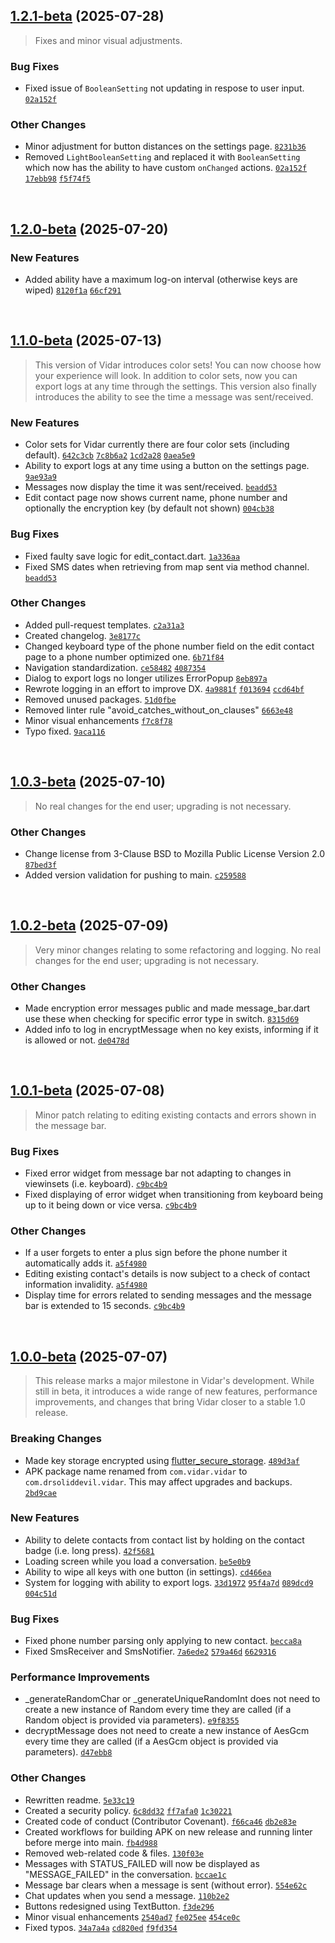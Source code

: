 ## [1.2.1-beta](https://github.com/DrSolidDevil/Vidar/compare/v1.2.0-beta...v1.2.1-beta) (2025-07-28)

> Fixes and minor visual adjustments.

### Bug Fixes
* Fixed issue of `BooleanSetting` not updating in respose to user input. [`02a152f`](https://github.com/DrSolidDevil/Vidar/commit/02a152f6b7d0eae646f6040e2cb09191e21e11dc)

### Other Changes
* Minor adjustment for button distances on the settings page. [`8231b36`](https://github.com/DrSolidDevil/Vidar/commit/8231b36a4b33913ea5ce77f8da7aed5a8d890193)
* Removed `LightBooleanSetting` and replaced it with `BooleanSetting` which now has the ability to have custom `onChanged` actions. [`02a152f`](https://github.com/DrSolidDevil/Vidar/commit/02a152f6b7d0eae646f6040e2cb09191e21e11dc) [`17ebb98`](https://github.com/DrSolidDevil/Vidar/commit/17ebb98247eaa861434a68af611128d10ac009f9) [`f5f74f5`](https://github.com/DrSolidDevil/Vidar/commit/f5f74f53aad9008b69d59358da12f4a298b9a66b)

<br>

## [1.2.0-beta](https://github.com/DrSolidDevil/Vidar/compare/v1.1.0-beta...v1.2.0-beta) (2025-07-20)
### New Features
* Added ability have a maximum log-on interval (otherwise keys are wiped) [`8120f1a`](https://github.com/DrSolidDevil/Vidar/commit/8120f1a760ec0dcf887f1ee5aede5205399c7a0b) [`66cf291`](https://github.com/DrSolidDevil/Vidar/commit/66cf291784d87d9a5019561f9cd2ebdc198d36d5)

<br>

## [1.1.0-beta](https://github.com/DrSolidDevil/Vidar/compare/v1.0.3-beta...v1.1.0-beta) (2025-07-13)

> This version of Vidar introduces color sets! You can now choose how your experience will look. In addition to color sets, now you can export logs at any time through the settings. This version also finally introduces the ability to see the time a message was sent/received.

### New Features
* Color sets for Vidar currently there are four color sets (including default). [`642c3cb`](https://github.com/DrSolidDevil/Vidar/commit/642c3cb95b271b4a59e451042c7fba6dbc9c8198) [`7c8b6a2`](https://github.com/DrSolidDevil/Vidar/commit/7c8b6a27091b0fcbcef068cbdcfd49f73d7b81bc) [`1cd2a28`](https://github.com/DrSolidDevil/Vidar/commit/1cd2a281deba7977c7dceef8990b148d243d6e13) [`0aea5e9`](https://github.com/DrSolidDevil/Vidar/commit/0aea5e9f067f290435c84f7c09a9084c10cb3aa5)
* Ability to export logs at any time using a button on the settings page. [`9ae93a9`](https://github.com/DrSolidDevil/Vidar/commit/9ae93a9304b2644da57b72c15ee4e7101f639341)
* Messages now display the time it was sent/received. [`beadd53`](https://github.com/DrSolidDevil/Vidar/commit/beadd532267ba8660ea0b7e61c91194838a467c1)
* Edit contact page now shows current name, phone number and optionally the encryption key (by default not shown) [`004cb38`](https://github.com/DrSolidDevil/Vidar/commit/004cb38036a8227c8a5c064a7e39515c6a0b9cf9)

### Bug Fixes
* Fixed faulty save logic for edit_contact.dart. [`1a336aa`](https://github.com/DrSolidDevil/Vidar/commit/1a336aaea631f39e64b88e62519036bc3ac796a9)
* Fixed SMS dates when retrieving from map sent via method channel. [`beadd53`](https://github.com/DrSolidDevil/Vidar/commit/beadd532267ba8660ea0b7e61c91194838a467c1)

### Other Changes
* Added pull-request templates. [`c2a31a3`](https://github.com/DrSolidDevil/Vidar/commit/c2a31a3516d4918a4a047b59079074dbfad05646)
* Created changelog. [`3e8177c`](https://github.com/DrSolidDevil/Vidar/commit/3e8177cd76368379a5eb42b556e45deeac08435d)
* Changed keyboard type of the phone number field on the edit contact page to a phone number optimized one. [`6b71f84`](https://github.com/DrSolidDevil/Vidar/commit/6b71f84ada9b4e4b174ae4c49878e8f5231752aa)
* Navigation standardization. [`ce58482`](https://github.com/DrSolidDevil/Vidar/commit/ce58482f1f167ccb4718b28444523155de199212) [`4087354`](https://github.com/DrSolidDevil/Vidar/commit/4087354c3840b4233f2201550ac0c0f349b06e89)
* Dialog to export logs no longer utilizes ErrorPopup [`8eb897a`](https://github.com/DrSolidDevil/Vidar/commit/8eb897a9eca87de5edaf9e0834f45f8348003409)
* Rewrote logging in an effort to improve DX. [`4a9881f`](https://github.com/DrSolidDevil/Vidar/commit/4a9881f6c5a270f651fe7e9b80fe33a40c0b2c56) [`f013694`](https://github.com/DrSolidDevil/Vidar/commit/f013694183178e95691b375165db0d9631248e8c) [`ccd64bf`](https://github.com/DrSolidDevil/Vidar/commit/ccd64bfcd92ff13739b4dbeab8b6c51426ee1f7d)
* Removed unused packages. [`51d0fbe`](https://github.com/DrSolidDevil/Vidar/commit/51d0fbe2698d26d2765c7859acebb809f0587ca8)
* Removed linter rule "avoid_catches_without_on_clauses" [`6663e48`](https://github.com/DrSolidDevil/Vidar/commit/6663e4875c569440df35afb8933c5ef4be1fea2b)
* Minor visual enhancements [`f7c8f78`](https://github.com/DrSolidDevil/Vidar/commit/f7c8f78eac044fb0e6e51a80660fa16c99bf8582)
* Typo fixed. [`9aca116`](https://github.com/DrSolidDevil/Vidar/commit/9aca116fb4da0046f514e83219efbe55d646a6a8)

<br>

## [1.0.3-beta](https://github.com/DrSolidDevil/Vidar/compare/v1.0.2-beta...v1.0.3-beta) (2025-07-10)

> No real changes for the end user; upgrading is not necessary.

### Other Changes
* Change license from 3-Clause BSD to Mozilla Public License Version 2.0 [`87bed3f`](https://github.com/DrSolidDevil/Vidar/commit/87bed3ffa831e00e8a6e235bb8129a0292bd92b6)
* Added version validation for pushing to main. [`c259588`](https://github.com/DrSolidDevil/Vidar/commit/c2595885e4b817f1c397bba621fef352911f4322)

<br>

## [1.0.2-beta](https://github.com/DrSolidDevil/Vidar/compare/v1.0.1-beta...v1.0.2-beta) (2025-07-09)

> Very minor changes relating to some refactoring and logging. No real changes for the end user; upgrading is not necessary.

### Other Changes
* Made encryption error messages public and made message_bar.dart use these when checking for specific error type in switch. [`8315d69`](https://github.com/DrSolidDevil/Vidar/commit/8315d69f60a2fafc2e6bf924f12d846cb2b6dd71)
* Added info to log in encryptMessage when no key exists, informing if it is allowed or not. [`de0478d`](https://github.com/DrSolidDevil/Vidar/commit/de0478d16ce98aff72281f64a752e21ae1ebad4e)

<br>

## [1.0.1-beta](https://github.com/DrSolidDevil/Vidar/compare/v1.0.0-beta...v1.0.1-beta) (2025-07-08)

> Minor patch relating to editing existing contacts and errors shown in the message bar.

### Bug Fixes
* Fixed error widget from message bar not adapting to changes in viewinsets (i.e. keyboard). [`c9bc4b9`](https://github.com/DrSolidDevil/Vidar/commit/c9bc4b91c5e586df7a33b3244028f5fb398a0780)
* Fixed displaying of error widget when transitioning from keyboard being up to it being down or vice versa. [`c9bc4b9`](https://github.com/DrSolidDevil/Vidar/commit/c9bc4b91c5e586df7a33b3244028f5fb398a0780)

### Other Changes
* If a user forgets to enter a plus sign before the phone number it automatically adds it. [`a5f4980`](https://github.com/DrSolidDevil/Vidar/commit/a5f49804b6a098089a340949bb560215330c184d)
* Editing existing contact's details is now subject to a check of contact information invalidity. [`a5f4980`](https://github.com/DrSolidDevil/Vidar/commit/a5f49804b6a098089a340949bb560215330c184d)
* Display time for errors related to sending messages and the message bar is extended to 15 seconds. [`c9bc4b9`](https://github.com/DrSolidDevil/Vidar/commit/c9bc4b91c5e586df7a33b3244028f5fb398a0780)

<br>

## [1.0.0-beta](https://github.com/DrSolidDevil/Vidar/compare/v0.1.0...v1.0.0-beta) (2025-07-07)

> This release marks a major milestone in Vidar's development. While still in beta, it introduces a wide range of new features, performance improvements, and changes that bring Vidar closer to a stable 1.0 release.

### Breaking Changes
* Made key storage encrypted using [flutter_secure_storage](https://pub.dev/packages/flutter_secure_storage). [`489d3af`](https://github.com/DrSolidDevil/Vidar/commit/489d3af688163e74ca035663ed842b2bfb712288)
* APK package name renamed from `com.vidar.vidar` to `com.drsoliddevil.vidar`. This may affect upgrades and backups. [`2bd9cae`](https://github.com/DrSolidDevil/Vidar/commit/2bd9caee388cdc80218a83908ac7a4872d05ba76)


### New Features
* Ability to delete contacts from contact list by holding on the contact badge (i.e. long press). [`42f5681`](https://github.com/DrSolidDevil/Vidar/commit/42f5681ca3140c1b021c72dd6f3ace0f87726775)
* Loading screen while you load a conversation. [`be5e0b9`](https://github.com/DrSolidDevil/Vidar/commit/be5e0b9ed0bfbda1ea01014b00c7d297ae541368)
* Ability to wipe all keys with one button (in settings). [`cd466ea`](https://github.com/DrSolidDevil/Vidar/commit/cd466eae30f804ad5e1afd9be6bf734699660792)
* System for logging with ability to export logs. [`33d1972`](https://github.com/DrSolidDevil/Vidar/commit/33d1972c4e7393860a19a2b2aeaba958f69adf05) [`95f4a7d`](https://github.com/DrSolidDevil/Vidar/commit/95f4a7d1c01fa282bfedc02500ecb9c5671cac4b) [`089dcd9`](https://github.com/DrSolidDevil/Vidar/commit/089dcd91ab6d52647888ae1b0517081770d5c0db) [`004c51d`](https://github.com/DrSolidDevil/Vidar/commit/004c51df68b2e33748c43915bf9c3ddf243931cf)

### Bug Fixes
* Fixed phone number parsing only applying to new contact. [`becca8a`](https://github.com/DrSolidDevil/Vidar/commit/becca8ae7f94f8f66ec7b237769b882df456182b)
* Fixed SmsReceiver and SmsNotifier. [`7a6ede2`](https://github.com/DrSolidDevil/Vidar/commit/7a6ede25e8e04196d0c9d22ebe719049de034468) [`579a46d`](https://github.com/DrSolidDevil/Vidar/commit/579a46dcd5919782e3bcd2879661af8df5a12ac9) [`6629316`](https://github.com/DrSolidDevil/Vidar/commit/662931697ed4070d22bb80950e0ece5e3e92613f)

### Performance Improvements
* _generateRandomChar or _generateUniqueRandomInt does not need to create a new instance of Random every time they are called (if a Random object is provided via parameters). [`e9f8355`](https://github.com/DrSolidDevil/Vidar/commit/e9f8355e9fa0eb0b6e730b97a989697091351775)
* decryptMessage does not need to create a new instance of AesGcm every time they are called (if a AesGcm object is provided via parameters). [`d47ebb8`](https://github.com/DrSolidDevil/Vidar/commit/d47ebb825653ad99f183cd4d90a22098c5c1f326)

### Other Changes
* Rewritten readme. [`5e33c19`](https://github.com/DrSolidDevil/Vidar/commit/5e33c19f4a9d61d294e678f68249639c5fc8a1d9)
* Created a security policy. [`6c8dd32`](https://github.com/DrSolidDevil/Vidar/commit/6c8dd326d5da617fcbe9fbeeaf285fc0350e7313) [`ff7afa0`](https://github.com/DrSolidDevil/Vidar/commit/ff7afa0ba4fc3cb1611047bc20544eba36d41d3f) [`1c30221`](https://github.com/DrSolidDevil/Vidar/commit/1c30221b5e9b201a743ef783e44fb19b8309cdf4)
* Created code of conduct (Contributor Covenant). [`f66ca46`](https://github.com/DrSolidDevil/Vidar/commit/f66ca46bc11f667c8541678ca7fab1f92c1a8f62) [`db2e83e`](https://github.com/DrSolidDevil/Vidar/commit/db2e83e6698d18eec29f9574c3f27d71437006dc)
* Created workflows for building APK on new release and running linter before merge into main. [`fb4d988`](https://github.com/DrSolidDevil/Vidar/commit/fb4d988dc35944fd2930a07adc2ddfc99786d1a8)
* Removed web-related code & files. [`130f03e`](https://github.com/DrSolidDevil/Vidar/commit/130f03e70e743318a50a2f20e76bc56aa48f8c40)
* Messages with STATUS_FAILED will now be displayed as "MESSAGE_FAILED" in the conversation. [`bccae1c`](https://github.com/DrSolidDevil/Vidar/commit/bccae1c571472ed84238cc6db06b68db8efad7e7)
* Message bar clears when a message is sent (without error). [`554e62c`](https://github.com/DrSolidDevil/Vidar/commit/554e62ce03b908a71b1fef1d3345a85133af89d4)
* Chat updates when you send a message. [`110b2e2`](https://github.com/DrSolidDevil/Vidar/commit/110b2e2611224218c3e3028205e279d0c7dffbd4)
* Buttons redesigned using TextButton. [`f3de296`](https://github.com/DrSolidDevil/Vidar/commit/f3de29691a4ff1e054f6e90d1916c6bcce236432)
* Minor visual enhancements [`2540ad7`](https://github.com/DrSolidDevil/Vidar/commit/2540ad751c03dce39885fbb5b36551a3325a0962) [`fe025ee`](https://github.com/DrSolidDevil/Vidar/commit/fe025ee8cec4edd8eeb5ee0be77886747678fa97) [`454ce0c`](https://github.com/DrSolidDevil/Vidar/commit/454ce0cae7b3ddf7dfe74cbdf3344d227671de74)
* Fixed typos. [`34a7a4a`](https://github.com/DrSolidDevil/Vidar/commit/34a7a4a4f2857c363fb0c5ee51c665a92f4a73c0) [`cd820ed`](https://github.com/DrSolidDevil/Vidar/commit/cd820edfd1927d5be5ad7bafcd83491c53deb695) [`f9fd354`](https://github.com/DrSolidDevil/Vidar/commit/f9fd3546b8b302165e051aacad63081b6504f579 )

